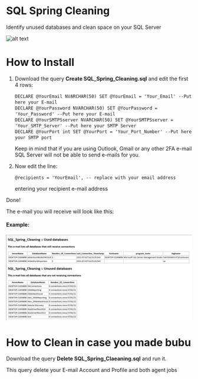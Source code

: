 # SQL Spring Cleaning
Identify unused databases and clean space on your SQL Server

![alt text](https://www.computerhope.com/cdn/colossus.jpg)

How to Install
======

1) Download the query **Create SQL_Spring_Cleaning.sql** and edit the first 4 rows:
   ```
   DECLARE @YourEmail NVARCHAR(50) SET @YourEmail = 'Your_Email' --Put here your E-mail
   DECLARE @YourPassword NVARCHAR(50) SET @YourPassword = 'Your_Password' --Put here your E-mail
   DECLARE @YourSMTPSserver NVARCHAR(50) SET @YourSMTPSserver = 'Your_SMTP_Server' --Put here your SMTP Server
   DECLARE @YourPort int SET @YourPort = 'Your_Port_Number' --Put here your SMTP port
   ```
   Keep in mind that if you are using Outlook, Gmail or any other 2FA e-mail SQL Server will not be able to send e-mails for you.

2) Now edit the line:
   ```
   @recipients = 'YourEmail', -- replace with your email address
   ```
   entering your recipient e-mail address

Done!

The e-mail you will receive will look like this:

#### Example:

![alt text](https://github.com/francesco1119/SQL_Spring_Cleaning/blob/master/images/newsletter_SQL_Spring_Cleaning.png)

How to Clean in case you made bubu
======

Download the query **Delete SQL_Spring_Claeaning.sql** and run it. 

This query delete your E-mail Account and Profile and both agent jobs
    
